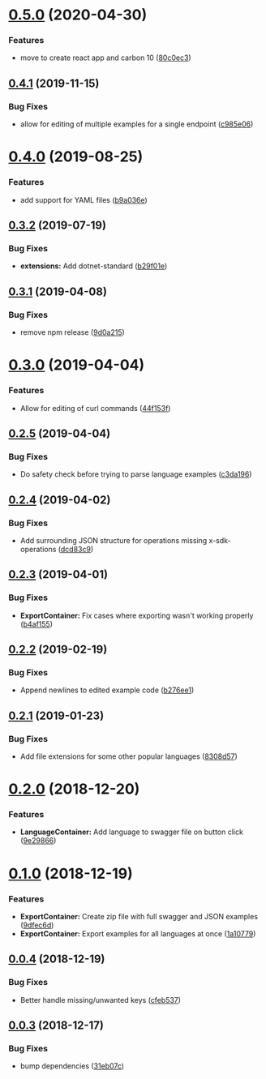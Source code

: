 # [0.5.0](https://github.com/watson-developer-cloud/sdk-example-editor/compare/v0.4.1...v0.5.0) (2020-04-30)


### Features

* move to create react app and carbon 10 ([80c0ec3](https://github.com/watson-developer-cloud/sdk-example-editor/commit/80c0ec3cbb97d392d48e58fdf19bfdafa58fac4b))

## [0.4.1](https://github.com/watson-developer-cloud/sdk-example-editor/compare/v0.4.0...v0.4.1) (2019-11-15)


### Bug Fixes

* allow for editing of multiple examples for a single endpoint ([c985e06](https://github.com/watson-developer-cloud/sdk-example-editor/commit/c985e06f66d8a1a02f21a0229eed65525e1356a9))

# [0.4.0](https://github.com/watson-developer-cloud/sdk-example-editor/compare/v0.3.2...v0.4.0) (2019-08-25)


### Features

* add support for YAML files ([b9a036e](https://github.com/watson-developer-cloud/sdk-example-editor/commit/b9a036e))

## [0.3.2](https://github.com/watson-developer-cloud/sdk-example-editor/compare/v0.3.1...v0.3.2) (2019-07-19)


### Bug Fixes

* **extensions:** Add dotnet-standard ([b29f01e](https://github.com/watson-developer-cloud/sdk-example-editor/commit/b29f01e))

## [0.3.1](https://github.com/watson-developer-cloud/sdk-example-editor/compare/v0.3.0...v0.3.1) (2019-04-08)


### Bug Fixes

* remove npm release ([9d0a215](https://github.com/watson-developer-cloud/sdk-example-editor/commit/9d0a215))

# [0.3.0](https://github.com/watson-developer-cloud/sdk-example-editor/compare/v0.2.5...v0.3.0) (2019-04-04)


### Features

* Allow for editing of curl commands ([44f153f](https://github.com/watson-developer-cloud/sdk-example-editor/commit/44f153f))

## [0.2.5](https://github.com/watson-developer-cloud/sdk-example-editor/compare/v0.2.4...v0.2.5) (2019-04-04)


### Bug Fixes

* Do safety check before trying to parse language examples ([c3da196](https://github.com/watson-developer-cloud/sdk-example-editor/commit/c3da196))

## [0.2.4](https://github.com/watson-developer-cloud/sdk-example-editor/compare/v0.2.3...v0.2.4) (2019-04-02)


### Bug Fixes

* Add surrounding JSON structure for operations missing x-sdk-operations ([dcd83c9](https://github.com/watson-developer-cloud/sdk-example-editor/commit/dcd83c9))

## [0.2.3](https://github.com/watson-developer-cloud/sdk-example-editor/compare/v0.2.2...v0.2.3) (2019-04-01)


### Bug Fixes

* **ExportContainer:** Fix cases where exporting wasn't working properly ([b4af155](https://github.com/watson-developer-cloud/sdk-example-editor/commit/b4af155))

## [0.2.2](https://github.com/watson-developer-cloud/sdk-example-editor/compare/v0.2.1...v0.2.2) (2019-02-19)


### Bug Fixes

* Append newlines to edited example code ([b276ee1](https://github.com/watson-developer-cloud/sdk-example-editor/commit/b276ee1))

## [0.2.1](https://github.com/watson-developer-cloud/sdk-example-editor/compare/v0.2.0...v0.2.1) (2019-01-23)


### Bug Fixes

* Add file extensions for some other popular languages ([8308d57](https://github.com/watson-developer-cloud/sdk-example-editor/commit/8308d57))

# [0.2.0](https://github.com/watson-developer-cloud/sdk-example-editor/compare/v0.1.0...v0.2.0) (2018-12-20)


### Features

* **LanguageContainer:** Add language to swagger file on button click ([9e29866](https://github.com/watson-developer-cloud/sdk-example-editor/commit/9e29866))

# [0.1.0](https://github.com/watson-developer-cloud/sdk-example-editor/compare/v0.0.4...v0.1.0) (2018-12-19)


### Features

* **ExportContainer:** Create zip file with full swagger and JSON examples ([9dfec6d](https://github.com/watson-developer-cloud/sdk-example-editor/commit/9dfec6d))
* **ExportContainer:** Export examples for all languages at once ([1a10779](https://github.com/watson-developer-cloud/sdk-example-editor/commit/1a10779))

## [0.0.4](https://github.com/watson-developer-cloud/sdk-example-editor/compare/v0.0.3...v0.0.4) (2018-12-19)


### Bug Fixes

* Better handle missing/unwanted keys ([cfeb537](https://github.com/watson-developer-cloud/sdk-example-editor/commit/cfeb537))

## [0.0.3](https://github.com/watson-developer-cloud/sdk-example-editor/compare/v0.0.2...v0.0.3) (2018-12-17)


### Bug Fixes

* bump dependencies ([31eb07c](https://github.com/watson-developer-cloud/sdk-example-editor/commit/31eb07c))
